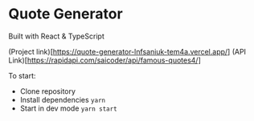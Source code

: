 # Quote Generator

Built with React & TypeScript

(Project link)[https://quote-generator-lnfsaniuk-tem4a.vercel.app/]
(API Link)[https://rapidapi.com/saicoder/api/famous-quotes4/]

To start:

- Clone repository
- Install dependencies `yarn`
- Start in dev mode `yarn start`
